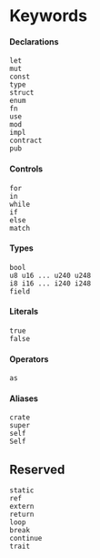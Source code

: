 # Keywords

#### Declarations
```rust,no_run,noplaypen
let
mut
const
type
struct
enum
fn
use
mod
impl
contract
pub
```

#### Controls
```rust,no_run,noplaypen
for
in
while
if
else
match
```

#### Types
```rust,no_run,noplaypen
bool
u8 u16 ... u240 u248
i8 i16 ... i240 i248
field
```

#### Literals
```rust,no_run,noplaypen
true
false
```

#### Operators
```rust,no_run,noplaypen
as
```

#### Aliases
```rust,no_run,noplaypen
crate
super
self
Self
```

## Reserved
```rust,no_run,noplaypen
static
ref
extern
return
loop
break
continue
trait
```
